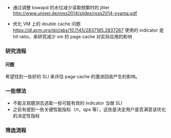 
+ 通过调整 kswapd 的水位减少读取频繁时的 jitter
  http://www.unixer.de/ross2014/slides/ross2014-oyama.pdf

+ 优化 VM 上的 double cache 问题
  https://dl.acm.org/doi/abs/10.1145/2837185.2837267
  使用的 indicator 是 hit ratio，来研究减少 vm 的 page cache 对实际应用的影响

### 研究流程

#### 问题

希望找到一些好的 SLI 来评估 page cache 的激进回收产生的影响。

### 一些想法

- 不能主观臆测去选取一些可能有效的 indicator 当做 SLI
- 之前有提到一些关键性能指标（rt，qps 等），这些是决定用户是否满意该优化的决定性指标

### 筛选流程

